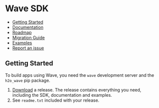 # Wave SDK

- [Getting Started](#getting-started)
- [Documentation](https://h2oai.github.io/wave/)
- [Roadmap](https://github.com/h2oai/wave/wiki/Roadmap)
- [Migration Guide](https://h2oai.github.io/wave/#migration-guide)
- [Examples](https://h2oai.github.io/wave/#migration-guide)
- [Report an issue](https://github.com/h2oai/wave/issues)

## Getting Started

To build apps using Wave, you need the `wave` development server and the `h2o_wave` pip package.

1. [Download](https://github.com/h2oai/wave/releases) a release. The release contains everything you need, including the SDK, documentation and examples.
2. See `readme.txt` included with your release.

